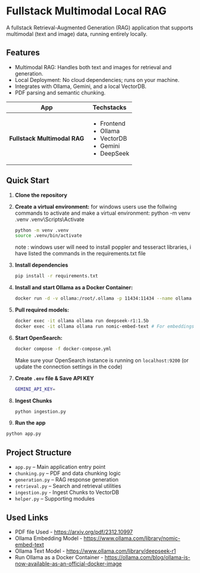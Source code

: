 # Fullstack Multimodal Local RAG

A fullstack Retrieval-Augmented Generation (RAG) application that supports multimodal (text and image) data, running entirely locally.

## Features

- Multimodal RAG: Handles both text and images for retrieval and generation.
- Local Deployment: No cloud dependencies; runs on your machine.
- Integrates with Ollama, Gemini, and a local VectorDB.
- PDF parsing and semantic chunking.

| App                      | Techstacks                                                      |
|--------------------------|-----------------------------------------------------------------|
| **Fullstack Multimodal RAG** | <ul><li>Frontend</li><li>Ollama</li><li>VectorDB</li><li>Gemini</li><li>DeepSeek</li></ul> |


## Quick Start

1. **Clone the repository**
2. **Create a virtual environment:**
    for windows users use the follwing commands to activate and make a virtual environment:
       python -m venv .venv
       .venv\Scripts\Activate   
   ```bash
   python -m venv .venv
   source .venv/bin/activate
   ```

   note : windows user will need to install poppler and tesseract libraries, i have listed the commands in the requirements.txt file
4. **Install dependencies**
   ```bash
   pip install -r requirements.txt
   ```
5. **Install and start Ollama as a Docker Container:**
   ```bash
   docker run -d -v ollama:/root/.ollama -p 11434:11434 --name ollama ollama/ollama
   ```
6. **Pull required models:**
   ```bash
   docker exec -it ollama ollama run deepseek-r1:1.5b          
   docker exec -it ollama ollama run nomic-embed-text # For embeddings
   ```
7. **Start OpenSearch:**  
   ```bash
   docker compose -f docker-compose.yml
   ```
   Make sure your OpenSearch instance is running on `localhost:9200` (or update the connection settings in the code)

8. **Create `.env` file & Save API KEY**
   ```bash
   GEMINI_API_KEY=
   ```
9. **Ingest Chunks**
   ```bash
   python ingestion.py
   ```
10. **Run the app**
   ```bash
   python app.py
   ```

## Project Structure

- `app.py` – Main application entry point
- `chunking.py` – PDF and data chunking logic
- `generation.py` – RAG response generation
- `retrieval.py` – Search and retrieval utilities
- `ingestion.py` - Ingest Chunks to VectorDB
- `helper.py` – Supporting modules

## Used Links
- PDF file Used - https://arxiv.org/pdf/2312.10997
- Ollama Embedding Model - https://www.ollama.com/library/nomic-embed-text
- Ollama Text Model - https://www.ollama.com/library/deepseek-r1
- Run Ollama as a Docker Container - https://ollama.com/blog/ollama-is-now-available-as-an-official-docker-image
